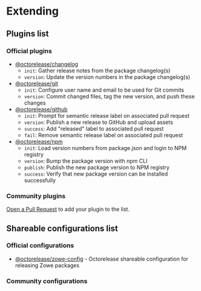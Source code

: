 # Extending

## Plugins list

### Official plugins

- [@octorelease/changelog]()
  - `init`: Gather release notes from the package changelog(s)
  - `version`: Update the version numbers in the package changelog(s)
- [@octorelease/git]()
  - `init`: Configure user name and email to be used for Git commits
  - `version`: Commit changed files, tag the new version, and push these changes
- [@octorelease/github]()
  - `init`: Prompt for semantic release label on associated pull request
  - `version`: Publish a new release to GitHub and upload assets
  - `success`: Add "released" label to associated pull request
  - `fail`: Remove semantic release label on associated pull request
- [@octorelease/npm]()
  - `init`: Load version numbers from package.json and login to NPM registry
  - `version`: Bump the package version with npm CLI
  - `publish`: Publish the new package version to NPM registry
  - `success`: Verify that new package version can be installed successfully

### Community plugins

[Open a Pull Request](https://github.com/octorelease/octorelease/blob/master/CONTRIBUTING.md#submitting-a-pull-request) to add your plugin to the list.

## Shareable configurations list

### Official configurations

- [@octorelease/zowe-config]() - Octorelease shareable configuration for releasing Zowe packages

### Community configurations
